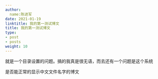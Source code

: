 ```yaml
---
author:
  name:陈进军
date: 2021-01-19
linktitle: 我的第一测试博文
title: 我的第一测试博文
type:
- post 
- posts
weight: 10
---
```


就是一个目录设置的问题。搞的我真是很无语，而去还有一个问题是这个系统

是否能正常的显示中文文件名字的博文
